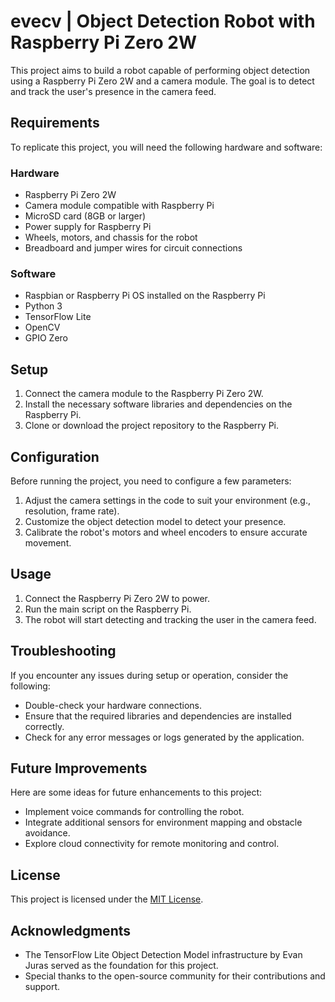 # evecv | Object Detection Robot with Raspberry Pi Zero 2W

This project aims to build a robot capable of performing object detection using a Raspberry Pi Zero 2W and a camera module. The goal is to detect and track the user's presence in the camera feed.

## Requirements

To replicate this project, you will need the following hardware and software:

### Hardware
- Raspberry Pi Zero 2W
- Camera module compatible with Raspberry Pi
- MicroSD card (8GB or larger)
- Power supply for Raspberry Pi
- Wheels, motors, and chassis for the robot
- Breadboard and jumper wires for circuit connections

### Software
- Raspbian or Raspberry Pi OS installed on the Raspberry Pi
- Python 3
- TensorFlow Lite
- OpenCV
- GPIO Zero

## Setup

1. Connect the camera module to the Raspberry Pi Zero 2W.
2. Install the necessary software libraries and dependencies on the Raspberry Pi.
3. Clone or download the project repository to the Raspberry Pi.

## Configuration

Before running the project, you need to configure a few parameters:

1. Adjust the camera settings in the code to suit your environment (e.g., resolution, frame rate).
2. Customize the object detection model to detect your presence.
3. Calibrate the robot's motors and wheel encoders to ensure accurate movement.

## Usage

1. Connect the Raspberry Pi Zero 2W to power.
2. Run the main script on the Raspberry Pi.
3. The robot will start detecting and tracking the user in the camera feed.

## Troubleshooting

If you encounter any issues during setup or operation, consider the following:

- Double-check your hardware connections.
- Ensure that the required libraries and dependencies are installed correctly.
- Check for any error messages or logs generated by the application.

## Future Improvements

Here are some ideas for future enhancements to this project:

- Implement voice commands for controlling the robot.
- Integrate additional sensors for environment mapping and obstacle avoidance.
- Explore cloud connectivity for remote monitoring and control.

## License

This project is licensed under the [MIT License](LICENSE).

## Acknowledgments

- The TensorFlow Lite Object Detection Model infrastructure by Evan Juras served as the foundation for this project.
- Special thanks to the open-source community for their contributions and support.
